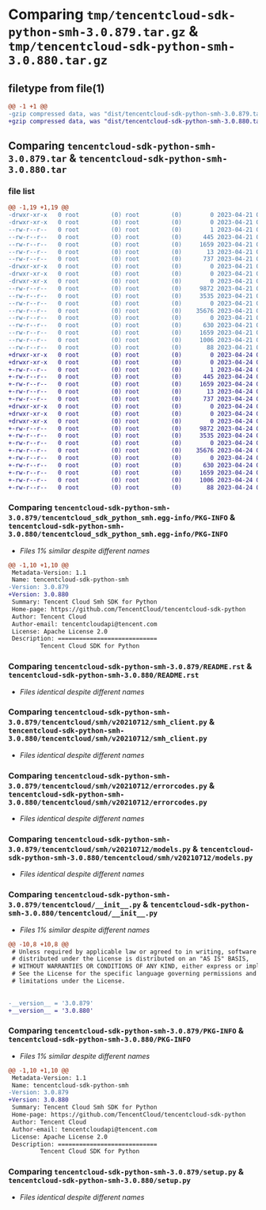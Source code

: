 # Comparing `tmp/tencentcloud-sdk-python-smh-3.0.879.tar.gz` & `tmp/tencentcloud-sdk-python-smh-3.0.880.tar.gz`

## filetype from file(1)

```diff
@@ -1 +1 @@
-gzip compressed data, was "dist/tencentcloud-sdk-python-smh-3.0.879.tar", last modified: Fri Apr 21 00:59:04 2023, max compression
+gzip compressed data, was "dist/tencentcloud-sdk-python-smh-3.0.880.tar", last modified: Mon Apr 24 03:25:48 2023, max compression
```

## Comparing `tencentcloud-sdk-python-smh-3.0.879.tar` & `tencentcloud-sdk-python-smh-3.0.880.tar`

### file list

```diff
@@ -1,19 +1,19 @@
-drwxr-xr-x   0 root         (0) root         (0)        0 2023-04-21 00:59:04.000000 tencentcloud-sdk-python-smh-3.0.879/
-drwxr-xr-x   0 root         (0) root         (0)        0 2023-04-21 00:59:04.000000 tencentcloud-sdk-python-smh-3.0.879/tencentcloud_sdk_python_smh.egg-info/
--rw-r--r--   0 root         (0) root         (0)        1 2023-04-21 00:59:04.000000 tencentcloud-sdk-python-smh-3.0.879/tencentcloud_sdk_python_smh.egg-info/dependency_links.txt
--rw-r--r--   0 root         (0) root         (0)      445 2023-04-21 00:59:04.000000 tencentcloud-sdk-python-smh-3.0.879/tencentcloud_sdk_python_smh.egg-info/SOURCES.txt
--rw-r--r--   0 root         (0) root         (0)     1659 2023-04-21 00:59:04.000000 tencentcloud-sdk-python-smh-3.0.879/tencentcloud_sdk_python_smh.egg-info/PKG-INFO
--rw-r--r--   0 root         (0) root         (0)       13 2023-04-21 00:59:04.000000 tencentcloud-sdk-python-smh-3.0.879/tencentcloud_sdk_python_smh.egg-info/top_level.txt
--rw-r--r--   0 root         (0) root         (0)      737 2023-04-21 00:59:03.000000 tencentcloud-sdk-python-smh-3.0.879/README.rst
-drwxr-xr-x   0 root         (0) root         (0)        0 2023-04-21 00:59:04.000000 tencentcloud-sdk-python-smh-3.0.879/tencentcloud/
-drwxr-xr-x   0 root         (0) root         (0)        0 2023-04-21 00:59:04.000000 tencentcloud-sdk-python-smh-3.0.879/tencentcloud/smh/
-drwxr-xr-x   0 root         (0) root         (0)        0 2023-04-21 00:59:04.000000 tencentcloud-sdk-python-smh-3.0.879/tencentcloud/smh/v20210712/
--rw-r--r--   0 root         (0) root         (0)     9872 2023-04-21 00:59:03.000000 tencentcloud-sdk-python-smh-3.0.879/tencentcloud/smh/v20210712/smh_client.py
--rw-r--r--   0 root         (0) root         (0)     3535 2023-04-21 00:59:03.000000 tencentcloud-sdk-python-smh-3.0.879/tencentcloud/smh/v20210712/errorcodes.py
--rw-r--r--   0 root         (0) root         (0)        0 2023-04-21 00:59:03.000000 tencentcloud-sdk-python-smh-3.0.879/tencentcloud/smh/v20210712/__init__.py
--rw-r--r--   0 root         (0) root         (0)    35676 2023-04-21 00:59:03.000000 tencentcloud-sdk-python-smh-3.0.879/tencentcloud/smh/v20210712/models.py
--rw-r--r--   0 root         (0) root         (0)        0 2023-04-21 00:59:03.000000 tencentcloud-sdk-python-smh-3.0.879/tencentcloud/smh/__init__.py
--rw-r--r--   0 root         (0) root         (0)      630 2023-04-21 00:59:03.000000 tencentcloud-sdk-python-smh-3.0.879/tencentcloud/__init__.py
--rw-r--r--   0 root         (0) root         (0)     1659 2023-04-21 00:59:04.000000 tencentcloud-sdk-python-smh-3.0.879/PKG-INFO
--rw-r--r--   0 root         (0) root         (0)     1006 2023-04-21 00:59:03.000000 tencentcloud-sdk-python-smh-3.0.879/setup.py
--rw-r--r--   0 root         (0) root         (0)       88 2023-04-21 00:59:04.000000 tencentcloud-sdk-python-smh-3.0.879/setup.cfg
+drwxr-xr-x   0 root         (0) root         (0)        0 2023-04-24 03:25:48.000000 tencentcloud-sdk-python-smh-3.0.880/
+drwxr-xr-x   0 root         (0) root         (0)        0 2023-04-24 03:25:48.000000 tencentcloud-sdk-python-smh-3.0.880/tencentcloud_sdk_python_smh.egg-info/
+-rw-r--r--   0 root         (0) root         (0)        1 2023-04-24 03:25:48.000000 tencentcloud-sdk-python-smh-3.0.880/tencentcloud_sdk_python_smh.egg-info/dependency_links.txt
+-rw-r--r--   0 root         (0) root         (0)      445 2023-04-24 03:25:48.000000 tencentcloud-sdk-python-smh-3.0.880/tencentcloud_sdk_python_smh.egg-info/SOURCES.txt
+-rw-r--r--   0 root         (0) root         (0)     1659 2023-04-24 03:25:48.000000 tencentcloud-sdk-python-smh-3.0.880/tencentcloud_sdk_python_smh.egg-info/PKG-INFO
+-rw-r--r--   0 root         (0) root         (0)       13 2023-04-24 03:25:48.000000 tencentcloud-sdk-python-smh-3.0.880/tencentcloud_sdk_python_smh.egg-info/top_level.txt
+-rw-r--r--   0 root         (0) root         (0)      737 2023-04-24 03:25:48.000000 tencentcloud-sdk-python-smh-3.0.880/README.rst
+drwxr-xr-x   0 root         (0) root         (0)        0 2023-04-24 03:25:48.000000 tencentcloud-sdk-python-smh-3.0.880/tencentcloud/
+drwxr-xr-x   0 root         (0) root         (0)        0 2023-04-24 03:25:48.000000 tencentcloud-sdk-python-smh-3.0.880/tencentcloud/smh/
+drwxr-xr-x   0 root         (0) root         (0)        0 2023-04-24 03:25:48.000000 tencentcloud-sdk-python-smh-3.0.880/tencentcloud/smh/v20210712/
+-rw-r--r--   0 root         (0) root         (0)     9872 2023-04-24 03:25:48.000000 tencentcloud-sdk-python-smh-3.0.880/tencentcloud/smh/v20210712/smh_client.py
+-rw-r--r--   0 root         (0) root         (0)     3535 2023-04-24 03:25:48.000000 tencentcloud-sdk-python-smh-3.0.880/tencentcloud/smh/v20210712/errorcodes.py
+-rw-r--r--   0 root         (0) root         (0)        0 2023-04-24 03:25:48.000000 tencentcloud-sdk-python-smh-3.0.880/tencentcloud/smh/v20210712/__init__.py
+-rw-r--r--   0 root         (0) root         (0)    35676 2023-04-24 03:25:48.000000 tencentcloud-sdk-python-smh-3.0.880/tencentcloud/smh/v20210712/models.py
+-rw-r--r--   0 root         (0) root         (0)        0 2023-04-24 03:25:48.000000 tencentcloud-sdk-python-smh-3.0.880/tencentcloud/smh/__init__.py
+-rw-r--r--   0 root         (0) root         (0)      630 2023-04-24 03:25:48.000000 tencentcloud-sdk-python-smh-3.0.880/tencentcloud/__init__.py
+-rw-r--r--   0 root         (0) root         (0)     1659 2023-04-24 03:25:48.000000 tencentcloud-sdk-python-smh-3.0.880/PKG-INFO
+-rw-r--r--   0 root         (0) root         (0)     1006 2023-04-24 03:25:48.000000 tencentcloud-sdk-python-smh-3.0.880/setup.py
+-rw-r--r--   0 root         (0) root         (0)       88 2023-04-24 03:25:48.000000 tencentcloud-sdk-python-smh-3.0.880/setup.cfg
```

### Comparing `tencentcloud-sdk-python-smh-3.0.879/tencentcloud_sdk_python_smh.egg-info/PKG-INFO` & `tencentcloud-sdk-python-smh-3.0.880/tencentcloud_sdk_python_smh.egg-info/PKG-INFO`

 * *Files 1% similar despite different names*

```diff
@@ -1,10 +1,10 @@
 Metadata-Version: 1.1
 Name: tencentcloud-sdk-python-smh
-Version: 3.0.879
+Version: 3.0.880
 Summary: Tencent Cloud Smh SDK for Python
 Home-page: https://github.com/TencentCloud/tencentcloud-sdk-python
 Author: Tencent Cloud
 Author-email: tencentcloudapi@tencent.com
 License: Apache License 2.0
 Description: ============================
         Tencent Cloud SDK for Python
```

### Comparing `tencentcloud-sdk-python-smh-3.0.879/README.rst` & `tencentcloud-sdk-python-smh-3.0.880/README.rst`

 * *Files identical despite different names*

### Comparing `tencentcloud-sdk-python-smh-3.0.879/tencentcloud/smh/v20210712/smh_client.py` & `tencentcloud-sdk-python-smh-3.0.880/tencentcloud/smh/v20210712/smh_client.py`

 * *Files identical despite different names*

### Comparing `tencentcloud-sdk-python-smh-3.0.879/tencentcloud/smh/v20210712/errorcodes.py` & `tencentcloud-sdk-python-smh-3.0.880/tencentcloud/smh/v20210712/errorcodes.py`

 * *Files identical despite different names*

### Comparing `tencentcloud-sdk-python-smh-3.0.879/tencentcloud/smh/v20210712/models.py` & `tencentcloud-sdk-python-smh-3.0.880/tencentcloud/smh/v20210712/models.py`

 * *Files identical despite different names*

### Comparing `tencentcloud-sdk-python-smh-3.0.879/tencentcloud/__init__.py` & `tencentcloud-sdk-python-smh-3.0.880/tencentcloud/__init__.py`

 * *Files 1% similar despite different names*

```diff
@@ -10,8 +10,8 @@
 # Unless required by applicable law or agreed to in writing, software
 # distributed under the License is distributed on an "AS IS" BASIS,
 # WITHOUT WARRANTIES OR CONDITIONS OF ANY KIND, either express or implied.
 # See the License for the specific language governing permissions and
 # limitations under the License.
 
 
-__version__ = '3.0.879'
+__version__ = '3.0.880'
```

### Comparing `tencentcloud-sdk-python-smh-3.0.879/PKG-INFO` & `tencentcloud-sdk-python-smh-3.0.880/PKG-INFO`

 * *Files 1% similar despite different names*

```diff
@@ -1,10 +1,10 @@
 Metadata-Version: 1.1
 Name: tencentcloud-sdk-python-smh
-Version: 3.0.879
+Version: 3.0.880
 Summary: Tencent Cloud Smh SDK for Python
 Home-page: https://github.com/TencentCloud/tencentcloud-sdk-python
 Author: Tencent Cloud
 Author-email: tencentcloudapi@tencent.com
 License: Apache License 2.0
 Description: ============================
         Tencent Cloud SDK for Python
```

### Comparing `tencentcloud-sdk-python-smh-3.0.879/setup.py` & `tencentcloud-sdk-python-smh-3.0.880/setup.py`

 * *Files identical despite different names*

